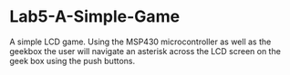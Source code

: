 Lab5-A-Simple-Game
==================

A simple LCD game. Using the MSP430 microcontroller as well as the geekbox the user will navigate an asterisk across the LCD screen on the geek box using the push buttons.
